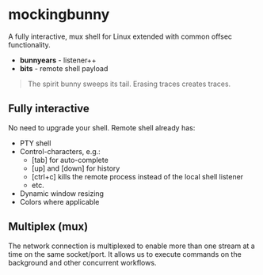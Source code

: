 # mockingbunny

A fully interactive, mux shell for Linux extended with common offsec functionality.
- **bunnyears** - listener++
- **bits** - remote shell payload

> The spirit bunny sweeps its tail. Erasing traces creates traces.

## Fully interactive

No need to upgrade your shell. Remote shell already has:
- PTY shell
- Control-characters, e.g.:
  - [tab] for auto-complete
  - [up] and [down] for history
  - [ctrl+c] kills the remote process instead of the local shell listener
  - etc.
- Dynamic window resizing
- Colors where applicable

## Multiplex (mux)

The network connection is multiplexed to enable more than one stream at a time on the same socket/port. It allows us to execute commands on the background and other concurrent workflows.
